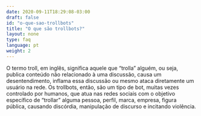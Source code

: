 ```yaml
---
date: 2020-09-11T18:29:08-03:00
draft: false
id: "o-que-sao-trollbots"
title: "O que são trollbots?"
layout: none
type: faq
language: pt
weight: 2
---
```

O termo troll, em inglês, significa aquele que “trolla” alguém, ou seja, publica conteúdo não relacionado à uma discussão, causa um desentendimento, inflama essa discussão ou mesmo ataca diretamente um usuário na rede. Os trollbots, então, são um tipo de bot, muitas vezes controlado por humanos, que atua nas redes sociais com o objetivo específico de “trollar” alguma pessoa, perfil, marca, empresa, figura pública, causando discórdia, manipulação de discurso e incitando violência.
